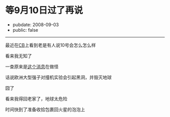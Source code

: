 # 等9月10日过了再说

- pubdate: 2008-09-03
- public: false

--------------------------


最近在[CB](http://www.cnbeta.com/)上看到老是有人说10号会怎么怎么样

看来我无知了

一查原来是[这个消息](http://www.cnbeta.com/articles/63562.htm)在做怪

话说欧洲大型强子对撞机实验会引起黑洞，并毁灭地球

囧了

看来我得回老家了，地球太危险


时间快到了准备收拾包裹回火星的泡泡上
